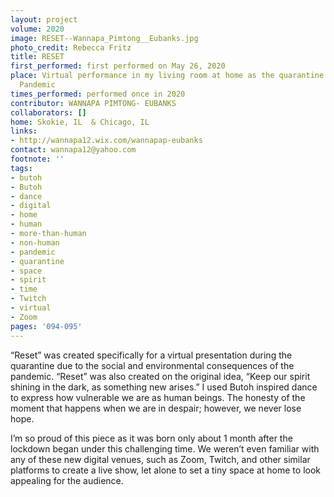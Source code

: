 ```yaml
---
layout: project
volume: 2020
image: RESET--Wannapa_Pimtong__Eubanks.jpg
photo_credit: Rebecca Fritz
title: RESET
first_performed: first performed on May 26, 2020
place: Virtual performance in my living room at home as the quarantine time due to
  Pandemic
times_performed: performed once in 2020
contributor: WANNAPA PIMTONG- EUBANKS
collaborators: []
home: Skokie, IL  & Chicago, IL
links:
- http://wannapa12.wix.com/wannapap-eubanks
contact: wannapa12@yahoo.com
footnote: ''
tags:
- butoh
- Butoh
- dance
- digital
- home
- human
- more-than-human
- non-human
- pandemic
- quarantine
- space
- spirit
- time
- Twitch
- virtual
- Zoom
pages: '094-095'
---
```


“Reset” was created specifically for a virtual presentation during the quarantine due to the social and environmental consequences of the pandemic. “Reset” was also created on the original idea, “Keep our spirit shining in the dark, as something new arises.” I used Butoh inspired dance to express how vulnerable we are as human beings. The honesty of the moment that happens when we are in despair; however, we never lose hope.  

I’m so proud of this piece as it was born only about 1 month after the lockdown began under this challenging time. We weren’t even familiar with any of these new digital venues, such as Zoom, Twitch, and other similar platforms to create a live show, let alone to set a tiny space at home to look appealing for the audience.